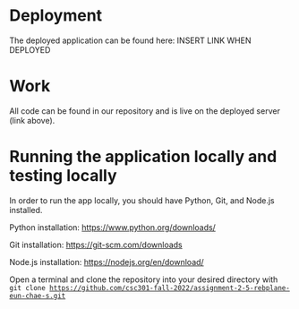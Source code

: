 # Deployment
The deployed application can be found here: INSERT LINK WHEN DEPLOYED

# Work
All code can be found in our repository and is live on the deployed server (link above).

# Running the application locally and testing locally
In order to run the app locally, you should have Python, Git, and Node.js installed.

Python installation: https://www.python.org/downloads/

Git installation: https://git-scm.com/downloads

Node.js installation: https://nodejs.org/en/download/

Open a terminal and clone the repository into your desired directory with
<code>git clone https://github.com/csc301-fall-2022/assignment-2-5-rebplane-eun-chae-s.git</code>

